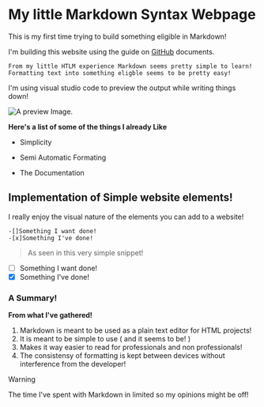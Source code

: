 # My little Markdown Syntax Webpage
This is my first time trying to build something eligible in Markdown!

I'm building this website using the guide on [GitHub](https://docs.github.com/en/get-started/writing-on-github/getting-started-with-writing-and-formatting-on-github/basic-writing-and-formatting-syntax) documents.
```
From my little HTLM experience Markdown seems pretty simple to learn!
Formatting text into something eligble seems to be pretty easy!
```
I'm using visual studio code to preview the output while writing things down! 

![A preview Image.](/Assets/PreviewImage.png)

**Here's a list of some of the things I already Like**

- Simplicity
* Semi Automatic Formating
+ The Documentation

## Implementation of Simple website elements!
I really enjoy the visual nature of the elements you can add to a website! 
```
-[]Something I want done!
-[x]Something I've done!
```
> As seen in this very simple snippet!

- [ ] Something I want done!
- [x] Something I've done!

### A Summary!

**From what I've gathered!**

1. Markdown is meant to be used as a plain text editor for HTML projects! 
1. It is meant to be simple to use ( and it seems to be! )
1. Makes it way easier to read for professionals and non professionals!
1. The consistensy of formatting is kept between devices without interference from the developer!

> [!WARNING]
> The time I've spent with Markdown in limited so my opinions might be off!